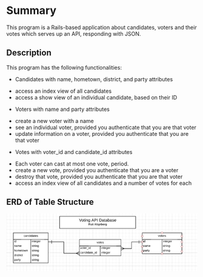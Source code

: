 # Summary

This program is a Rails-based application about candidates, voters and their votes which serves up an API, responding with JSON.

## Description

This program has the following functionalities:

* Candidates with name, hometown, district, and party attributes
- access an index view of all candidates
- access a show view of an individual candidate, based on their ID

* Voters with name and party attributes
- create a new voter with a name
- see an individual voter, provided you authenticate that you are that voter
- update information on a voter, provided you authenticate that you are that voter

* Votes with voter_id and candidate_id attributes
- Each voter can cast at most one vote, period.
- create a new vote, provided you authenticate that you are a voter
- destroy that vote, provided you authenticate that you are that voter
- access an index view of all candidates and a number of votes for each

## ERD of Table Structure

![alt tag](https://github.com/Ru-T/voting_api/blob/master/ERD.png)
